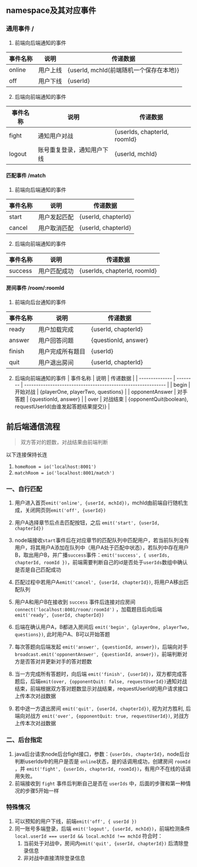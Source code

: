 ## namespace及其对应事件

### 通用事件 /

1. 前端向后端通知的事件

| 事件名称 | 说明     | 传递数据                                |
| -------- | -------- | --------------------------------------- |
| online   | 用户上线 | {userId, mchId(前端随机一个保存在本地)} |
| off      | 用户下线 | {userId}                                |

2. 后端向前端通知的事件

| 事件名称 | 说明                       | 传递数据                     |
| -------- | -------------------------- | ---------------------------- |
| fight    | 通知用户对战               | {userIds, chapterId, roomId} |
| logout   | 账号重复登录，通知用户下线 | {userId, mchId}              |



#### 匹配事件  /match

1. 前端向后端通知的事件

| 事件名称 | 说明         | 传递数据            |
| -------- | ------------ | ------------------- |
| start    | 用户发起匹配 | {userId, chapterId} |
| cancel   | 用户取消匹配 | {userId, chapterId} |

2. 后端向前端通知的事件

| 事件名称 | 说明         | 传递数据                     |
| -------- | ------------ | ---------------------------- |
| success  | 用户匹配成功 | {userIds, chapterId, roomId} |

#### 房间事件  /room/:roomId

1. 前端向后台通知的事件

| 事件名称 | 说明             | 传递数据             |
| -------- | ---------------- | -------------------- |
| ready    | 用户加载完成     | {userId, chapterId}  |
| answer   | 用户回答问题     | {questionId, answer} |
| finish   | 用户完成所有题目 | {userId}             |
| quit     | 用户退出房间     | {userId, chapterId}  |

2. 后端向前端通知的事件
| 事件名称       | 说明     | 传递数据                                                     |
| -------------- | -------- | ------------------------------------------------------------ |
| begin          | 开始对战 | {playerOne, playerTwo, questions}                            |
| opponentAnswer | 对手答题 | {questionId, answer}                                         |
| over           | 对战结束 | {opponentQuit(boolean), requestUserId(由谁发起答题结果提交)} |



## 前后端通信流程

>  双方答对的题数，对战结果由前端判断

以下连接保持长连

1. `homeRoom = io('localhost:8001')`
2. `matchRoom = io('localhost:8001/match')`

### 一、自行匹配

1. 用户进入首页`emit('online', {userId, mchId})`，mchId由前端自行随机生成，关闭网页则`emit('off', {userId})`

2. 用户A选择章节后点击匹配按钮，之后 `emit('start', {userId, chapterId})`

3. node端接收`start`事件后在对应章节的匹配队列中匹配用户，若当前队列没有用户，将其用户A添加在队列中（用户A处于匹配中状态），若队列中存在用户B，取出用户B，并广播`success`事件：`emit('success', { userIds, chapterId, roomId })`，前端需要判断自己的id是否处于`userIds`数组中确认是否是自己匹配成功

4. 匹配过程中若用户A`emit('cancel', {userId, chapterId})`, 将用户A移出匹配队列

5. 用户A和用户B在接收到 `success` 事件后连接对应房间`connect('localhost:8001/room/:roomId')` ，加载题目后向后端 `emit('ready', {userId, chapterId})`

6. 后端在确认用户A，B都进入房间后 `emit('begin', {playerOne, playerTwo, questions})`, 此时用户A、B可以开始答题

7. 每次答题向后端发起 `emit('answer', {questionId, answer})`，后端向对手 `broadcast.emit('opponentAnswer', {questionId, answer})`，前端判断对方是否答对并更新对手的答对题数

8. 当一方完成所有答题时，向后端 `emit('finish', {userId})`，双方都完成答题后，后端`emit(over, {opponentQuit: false, requestUserId})`通知对战结束，前端根据双方答对题数显示对战结果，requestUserId的用户请求接口上传本次对战数据

9. 若中途一方退出房间 `emit('quit', {userId, chapterId})`, 视为对方胜利, 后端向对战方 `emit('over', {opponentQuit: true, requestUserId})`, 对战方上传本次对战数据



### 二、后台指定

1. java后台请求node后台fight接口，参数：`{userIds, chapterId}`，node后台判断userIds中的用户是否是 `online`状态，是的话调用成功，创建房间 `roomId` ，并 `emit('fight', {userIds, chapterId, roomId})`，有用户不在线的话调用失败。
2. 前端接收到 `fight` 事件后判断自己是否在 `userIds` 中，后面的步骤和第一种情况的步骤5开始一样



### 特殊情况

1. 可以预知的用户下线，前端`emit('off', { userId })`
2. 同一账号多端登录，后端 `emit('logout', {userId, mchId})`，前端检测条件 `local.userId === userId && local.mchId !== mchId` 符合时：
   1. 当前处于对战中，房间内`emit('quit', {userId, chapterId})` 后清除登录信息
   2. 非对战中直接清除登录信息

